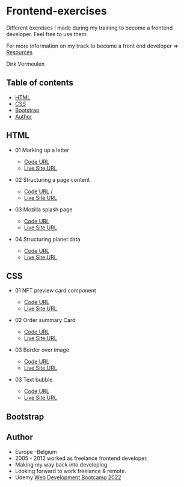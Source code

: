 # Frontend-exercises

Different exercises I made during my training to become a frontend developer. Feel free to use them.

For more information on my track to become a front end developer => [Resources](Resources.md)

Dirk Vermeulen

## Table of contents

- [HTML](#HTML)
- [CSS](#CSS)
- [Bootstrap](#Bootstrap)
- [Author](#author)


## HTML

- 01 Marking up a letter 
    - [Code URL](https://github.com/dirkVerm/frontend-exercises/tree/main/01%20HTML/01%20Letter%20markup)
    - [Live Site URL](https://dirkverm.github.io/frontend-exercises/01%20HTML/01%20Letter%20markup/)

- 02 Structuring a page content
    - [Code URL](https://github.com/dirkVerm/frontend-exercises/tree/main/01%20HTML/02%20Structuring%20a%20page%20of%20content/) /
    - [Live Site URL](https://dirkverm.github.io/frontend-exercises/01%20HTML/02%20Structuring%20a%20page%20of%20content/)

- 03 Mozilla splash page
    - [Code URL](https://github.com/dirkVerm/frontend-exercises/tree/main/01%20HTML/03%20Mozilla%20Splash%20page)
    - [Live Site URL](https://dirkverm.github.io/frontend-exercises/01%20HTML/03%20Mozilla%20Splash%20page/)

- 04 Structuring planet data
    - [Code URL](https://github.com/dirkVerm/frontend-exercises/tree/main/01%20HTML/04%20Structuring%20planet%20data)
    - [Live Site URL](https://dirkverm.github.io/frontend-exercises/01%20HTML/04%20Structuring%20planet%20data/)

## CSS
- 01 NFT preview card component
    - [Code URL](https://github.com/dirkVerm/frontend-exercises/tree/main/02%20CSS/01%20NFT%20preview%20card%20component) 
    - [Live Site URL](https://dirkverm.github.io/frontend-exercises/02%20CSS/01%20NFT%20preview%20card%20component/)

- 02 Order summary Card
    - [Code URL](https://github.com/dirkVerm/frontend-exercises/tree/main/02%20CSS/02%20Order%20summary%20card)
    - [Live Site URL](https://dirkverm.github.io/frontend-exercises/02%20CSS/02%20Order%20summary%20card/)

- 03 Border over image
    - [Code URL](https://github.com/dirkVerm/frontend-exercises/tree/main/02%20CSS/03%20Border%20over%20image)
    - [Live Site URL](https://dirkverm.github.io/frontend-exercises/02%20CSS/03%20Border%20over%20image/)

- 03 Text bubble
    - [Code URL](https://github.com/dirkVerm/frontend-exercises/tree/main/02%20CSS/04%20Text%20bubble)
    - [Live Site URL](https://dirkverm.github.io/frontend-exercises/02%20CSS/04%20Text%20bubble/)

## Bootstrap


## Author
- Europe -Belgium
- 2005 - 2012 worked as freelance frontend developer. 
- Making my way back into developing.
- Looking forward to work freelance & remote.
- Udemy [Web Development Bootcamp 2022](https://www.udemy.com/course/the-web-developer-bootcamp/)

